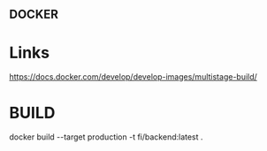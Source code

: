 
## DOCKER
# Links
https://docs.docker.com/develop/develop-images/multistage-build/

# BUILD

docker build --target production -t fi/backend:latest .